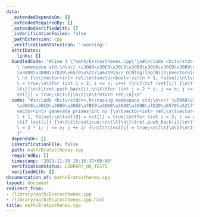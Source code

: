 ```yaml
---
data:
  _extendedDependsOn: []
  _extendedRequiredBy: []
  _extendedVerifiedWith: []
  _isVerificationFailed: false
  _pathExtension: cpp
  _verificationStatusIcon: ':warning:'
  attributes:
    links: []
  bundledCode: "#line 1 \"math/Eratosthenes.cpp\"\n#include <bits/stdc++.h>\nusing\
    \ namespace std;\n\n// \u30A8\u30E9\u30C8\u30B9\u30C6\u30CD\u30B9\u306E\u7BE9\u306B\
    \u3088\u308B\u7D20\u6570\u5217\u6319\n// O(Nlog(log(N)))\nvector<int> generate_primes(int\
    \ n) {\n\tvector<int> ret;\n\tvector<bool> vst(n + 1, false);\n\tvst[0] = vst[1]\
    \ = true;\n\tfor (int i = 2; i <= n; i++) {\n\t\tif (vst[i]) {\n\t\t\tcontinue;\n\
    \t\t}\n\t\tret.push_back(i);\n\t\tfor (int j = 2 * i; j <= n; j += i) {\n\t\t\t\
    vst[j] = true;\n\t\t}\n\t}\n\treturn ret;\n}\n"
  code: "#include <bits/stdc++.h>\nusing namespace std;\n\n// \u30A8\u30E9\u30C8\u30B9\
    \u30C6\u30CD\u30B9\u306E\u7BE9\u306B\u3088\u308B\u7D20\u6570\u5217\u6319\n// O(Nlog(log(N)))\n\
    vector<int> generate_primes(int n) {\n\tvector<int> ret;\n\tvector<bool> vst(n\
    \ + 1, false);\n\tvst[0] = vst[1] = true;\n\tfor (int i = 2; i <= n; i++) {\n\t\
    \tif (vst[i]) {\n\t\t\tcontinue;\n\t\t}\n\t\tret.push_back(i);\n\t\tfor (int j\
    \ = 2 * i; j <= n; j += i) {\n\t\t\tvst[j] = true;\n\t\t}\n\t}\n\treturn ret;\n\
    }"
  dependsOn: []
  isVerificationFile: false
  path: math/Eratosthenes.cpp
  requiredBy: []
  timestamp: '2023-11-30 18:16:37+09:00'
  verificationStatus: LIBRARY_NO_TESTS
  verifiedWith: []
documentation_of: math/Eratosthenes.cpp
layout: document
redirect_from:
- /library/math/Eratosthenes.cpp
- /library/math/Eratosthenes.cpp.html
title: math/Eratosthenes.cpp
---
```

